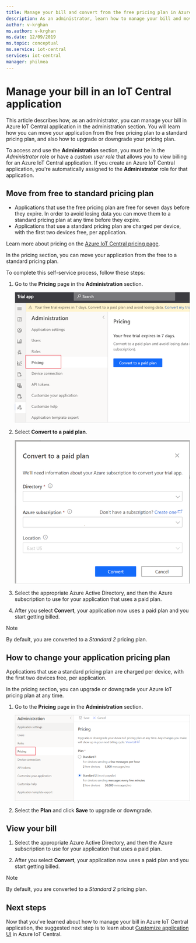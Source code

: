 ```yaml
---
title: Manage your bill and convert from the free pricing plan in Azure IoT Central application | Microsoft Docs
description: As an administrator, learn how to manage your bill and move from the free pricing plan to a standard pricing plan in your Azure IoT Central application
author: v-krghan
ms.author: v-krghan
ms.date: 12/09/2019
ms.topic: conceptual
ms.service: iot-central
services: iot-central
manager: philmea
---
```


# Manage your bill in an IoT Central application

This article describes how, as an administrator, you can manage your bill in Azure IoT Central application in the administration section. You will learn how you can move your application from the free pricing plan to a standard pricing plan, and also how to upgrade or downgrade your pricing plan.

To access and use the **Administration** section, you must be in the *Administrator* role or have a *custom user role* that allows you to view billing for an Azure IoT Central application. If you create an Azure IoT Central application, you're automatically assigned to the **Administrator** role for that application.

## Move from free to standard pricing plan

- Applications that use the free pricing plan are free for seven days before they expire. In order to avoid losing data you can move them to a standard pricing plan at any time before they expire.
- Applications that use a standard pricing plan are charged per device, with the first two devices free, per application.

Learn more about pricing on the [Azure IoT Central pricing page](https://azure.microsoft.com/pricing/details/iot-central/).

In the pricing section, you can move your application from the free to a standard pricing plan.

To complete this self-service process, follow these steps:

1. Go to the **Pricing** page in the **Administration** section.

    ![Trial state](media/howto-view-bill/freetrialbilling.png)

1. Select **Convert to a paid plan**.

    ![Convert trial](media/howto-view-bill/convert.png)

1. Select the appropriate Azure Active Directory, and then the Azure subscription to use for your application that uses a paid plan.

1. After you select **Convert**, your application now uses a paid plan and you start getting billed.

> [!Note]
> By default, you are converted to a *Standard 2* pricing plan.

## How to change your application pricing plan

Applications that use a standard pricing plan are charged per device, with the first two devices free, per application.

In the pricing section, you can upgrade or downgrade your Azure IoT pricing plan at any time.

1. Go to the **Pricing** page in the **Administration** section.

    ![Trial state](media/howto-view-bill/pricing.png)

1. Select the **Plan** and click **Save** to upgrade or downgrade.

## View your bill

1. Select the appropriate Azure Active Directory, and then the Azure subscription to use for your application that uses a paid plan.

1. After you select **Convert**, your application now uses a paid plan and you start getting billed.

> [!Note]
> By default, you are converted to a *Standard 2* pricing plan.

## Next steps

Now that you've learned about how to manage your bill in Azure IoT Central application, the suggested next step is to learn about [Customize application UI](howto-customize-ui.md) in Azure IoT Central.